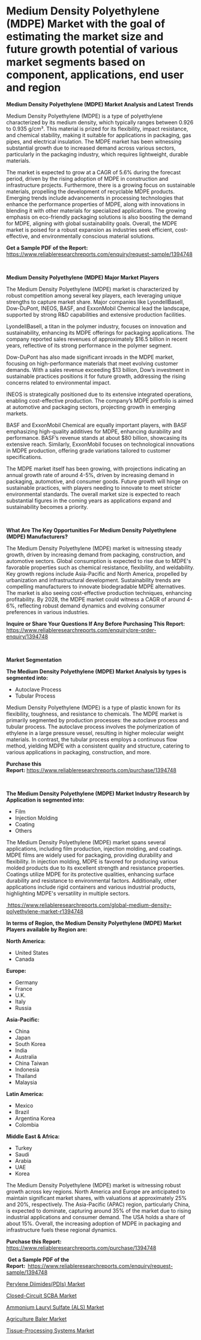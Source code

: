 <p><h1>Medium Density Polyethylene (MDPE) Market with the goal of estimating the market size and future growth potential of various market segments based on component, applications, end user and region</h1></p><p><strong>Medium Density Polyethylene (MDPE) Market Analysis and Latest Trends</strong></p>
<p><p>Medium Density Polyethylene (MDPE) is a type of polyethylene characterized by its medium density, which typically ranges between 0.926 to 0.935 g/cm³. This material is prized for its flexibility, impact resistance, and chemical stability, making it suitable for applications in packaging, gas pipes, and electrical insulation. The MDPE market has been witnessing substantial growth due to increased demand across various sectors, particularly in the packaging industry, which requires lightweight, durable materials.</p><p>The market is expected to grow at a CAGR of 5.6% during the forecast period, driven by the rising adoption of MDPE in construction and infrastructure projects. Furthermore, there is a growing focus on sustainable materials, propelling the development of recyclable MDPE products. Emerging trends include advancements in processing technologies that enhance the performance properties of MDPE, along with innovations in blending it with other materials for specialized applications. The growing emphasis on eco-friendly packaging solutions is also boosting the demand for MDPE, aligning with global sustainability goals. Overall, the MDPE market is poised for a robust expansion as industries seek efficient, cost-effective, and environmentally conscious material solutions.</p></p>
<p><strong>Get a Sample PDF of the Report:&nbsp;</strong> <a href="https://www.reliableresearchreports.com/enquiry/request-sample/1394748">https://www.reliableresearchreports.com/enquiry/request-sample/1394748</a></p>
<p>&nbsp;</p>
<p><strong>Medium Density Polyethylene (MDPE) Major Market Players</strong></p>
<p><p>The Medium Density Polyethylene (MDPE) market is characterized by robust competition among several key players, each leveraging unique strengths to capture market share. Major companies like LyondellBasell, Dow-DuPont, INEOS, BASF, and ExxonMobil Chemical lead the landscape, supported by strong R&D capabilities and extensive production facilities. </p><p>LyondellBasell, a titan in the polymer industry, focuses on innovation and sustainability, enhancing its MDPE offerings for packaging applications. The company reported sales revenues of approximately $16.5 billion in recent years, reflective of its strong performance in the polymer segment. </p><p>Dow-DuPont has also made significant inroads in the MDPE market, focusing on high-performance materials that meet evolving customer demands. With a sales revenue exceeding $13 billion, Dow’s investment in sustainable practices positions it for future growth, addressing the rising concerns related to environmental impact.</p><p>INEOS is strategically positioned due to its extensive integrated operations, enabling cost-effective production. The company’s MDPE portfolio is aimed at automotive and packaging sectors, projecting growth in emerging markets.</p><p>BASF and ExxonMobil Chemical are equally important players, with BASF emphasizing high-quality additives for MDPE, enhancing durability and performance. BASF’s revenue stands at about $80 billion, showcasing its extensive reach. Similarly, ExxonMobil focuses on technological innovations in MDPE production, offering grade variations tailored to customer specifications.</p><p>The MDPE market itself has been growing, with projections indicating an annual growth rate of around 4-5%, driven by increasing demand in packaging, automotive, and consumer goods. Future growth will hinge on sustainable practices, with players needing to innovate to meet stricter environmental standards. The overall market size is expected to reach substantial figures in the coming years as applications expand and sustainability becomes a priority.</p></p>
<p>&nbsp;</p>
<p><strong>What Are The Key Opportunities For Medium Density Polyethylene (MDPE) Manufacturers?</strong></p>
<p><p>The Medium Density Polyethylene (MDPE) market is witnessing steady growth, driven by increasing demand from packaging, construction, and automotive sectors. Global consumption is expected to rise due to MDPE's favorable properties such as chemical resistance, flexibility, and weldability. Key growth regions include Asia-Pacific and North America, propelled by urbanization and infrastructural development. Sustainability trends are compelling manufacturers to innovate biodegradable MDPE alternatives. The market is also seeing cost-effective production techniques, enhancing profitability. By 2028, the MDPE market could witness a CAGR of around 4-6%, reflecting robust demand dynamics and evolving consumer preferences in various industries.</p></p>
<p><strong>Inquire or Share Your Questions If Any Before Purchasing This Report:</strong> <a href="https://www.reliableresearchreports.com/enquiry/pre-order-enquiry/1394748">https://www.reliableresearchreports.com/enquiry/pre-order-enquiry/1394748</a></p>
<p>&nbsp;</p>
<p><strong>Market Segmentation</strong></p>
<p><strong>The Medium Density Polyethylene (MDPE) Market Analysis by types is segmented into:</strong></p>
<p><ul><li>Autoclave Process</li><li>Tubular Process</li></ul></p>
<p><p>Medium Density Polyethylene (MDPE) is a type of plastic known for its flexibility, toughness, and resistance to chemicals. The MDPE market is primarily segmented by production processes: the autoclave process and tubular process. The autoclave process involves the polymerization of ethylene in a large pressure vessel, resulting in higher molecular weight materials. In contrast, the tubular process employs a continuous flow method, yielding MDPE with a consistent quality and structure, catering to various applications in packaging, construction, and more.</p></p>
<p><strong>Purchase this Report:&nbsp;</strong><a href="https://www.reliableresearchreports.com/purchase/1394748">https://www.reliableresearchreports.com/purchase/1394748</a></p>
<p>&nbsp;</p>
<p><strong>The Medium Density Polyethylene (MDPE) Market Industry Research by Application is segmented into:</strong></p>
<p><ul><li>Film</li><li>Injection Molding</li><li>Coating</li><li>Others</li></ul></p>
<p><p>The Medium Density Polyethylene (MDPE) market spans several applications, including film production, injection molding, and coatings. MDPE films are widely used for packaging, providing durability and flexibility. In injection molding, MDPE is favored for producing various molded products due to its excellent strength and resistance properties. Coatings utilize MDPE for its protective qualities, enhancing surface durability and resistance to environmental factors. Additionally, other applications include rigid containers and various industrial products, highlighting MDPE's versatility in multiple sectors.</p></p>
<p><a href="https://www.reliableresearchreports.com/global-medium-density-polyethylene-market-r1394748">&nbsp;https://www.reliableresearchreports.com/global-medium-density-polyethylene-market-r1394748</a></p>
<p><strong>In terms of Region, the Medium Density Polyethylene (MDPE) Market Players available by Region are:</strong></p>
<p>
    <p> <strong> North America: </strong>
        <ul>
            <li>United States</li>
            <li>Canada</li>
        </ul>
        </p> 
    <p> <strong> Europe: </strong>
        <ul>
            <li>Germany</li>
            <li>France</li>
            <li>U.K.</li>
            <li>Italy</li>
            <li>Russia</li>
        </ul>
        </p> 
    <p> <strong> Asia-Pacific: </strong>
        <ul>
            <li>China</li>
            <li>Japan</li>
            <li>South Korea</li>
            <li>India</li>
            <li>Australia</li>
            <li>China Taiwan</li>
            <li>Indonesia</li>
            <li>Thailand</li>
            <li>Malaysia</li>
        </ul>
        </p> 
    <p> <strong> Latin America: </strong>
        <ul>
            <li>Mexico</li>
            <li>Brazil</li>
            <li>Argentina Korea</li>
            <li>Colombia</li>
        </ul>
        </p> 
    <p> <strong> Middle East & Africa: </strong>
        <ul>
            <li>Turkey</li>
            <li>Saudi</li>
            <li>Arabia</li>
            <li>UAE</li>
            <li>Korea</li>
        </ul>
    </p>
    </p>
<p><p>The Medium Density Polyethylene (MDPE) market is witnessing robust growth across key regions. North America and Europe are anticipated to maintain significant market shares, with valuations at approximately 25% and 20%, respectively. The Asia-Pacific (APAC) region, particularly China, is expected to dominate, capturing around 35% of the market due to rising industrial applications and consumer demand. The USA holds a share of about 15%. Overall, the increasing adoption of MDPE in packaging and infrastructure fuels these regional dynamics.</p></p>
<p><strong>Purchase this Report: </strong><a href="https://www.reliableresearchreports.com/purchase/1394748">https://www.reliableresearchreports.com/purchase/1394748</a></p>
<p>&nbsp;<strong>Get a Sample PDF of the Report:&nbsp;&nbsp;</strong><a href="https://www.reliableresearchreports.com/enquiry/request-sample/1394748">https://www.reliableresearchreports.com/enquiry/request-sample/1394748</a></p>
<p><strong></strong></p>
<p><p><a href="https://issuu.com/reportprime-2/docs/perylene-diimidespdis-market-size-2_eb5a71eb31254d">Perylene Diimides(PDIs) Market</a></p><p><a href="https://github.com/FlorianWolf90/Market-Research-Report-List-1/blob/main/closed-circuit-scba-market.md">Closed-Circuit SCBA Market</a></p><p><a href="https://issuu.com/reportprime-2/docs/ammonium-lauryl-sulfate-als-market-_ec95fdbcc4b262">Ammonium Lauryl Sulfate (ALS) Market</a></p><p><a href="https://www.linkedin.com/pulse/agriculture-baler-market-trends-regional-insights-forecasted-g75fc?trackingId=IY819LT0RGSkqcfHjTNmnQ%3D%3D">Agriculture Baler Market</a></p><p><a href="https://github.com/NargisHussain75/Market-Research-Report-List-1/blob/main/tissue-processing-systems-market.md">Tissue-Processing Systems Market</a></p></p>